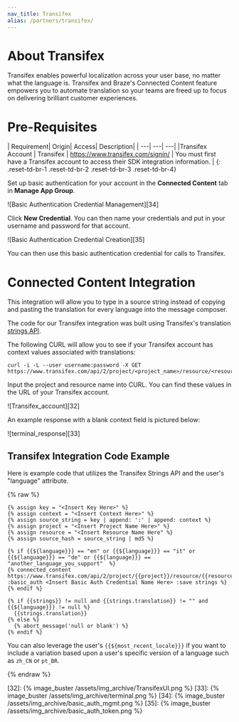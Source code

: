 ```yaml
---
nav_title: Transifex
alias: /partners/transifex/
---
```


# About Transifex

Transifex enables powerful localization across your user base, no matter what the language is. Transifex and Braze's Connected Content feature empowers you to automate translation so your teams are freed up to focus on delivering brilliant customer experiences.

# Pre-Requisites

| Requirement| Origin| Access| Description|
| ---| ---| ---|
|Transifex Account | Transifex | https://www.transifex.com/signin/ | You must first have a Transifex account to access their SDK integration information. |
{: .reset-td-br-1 .reset-td-br-2 .reset-td-br-3  .reset-td-br-4}

Set up basic authentication for your account in the __Connected Content__ tab in __Manage App Group__.

![Basic Authentication Credential Management][34]

Click __New Credential__. You can then name your credentials and put in your username and password for that account.

![Basic Authentication Credential Creation][35]

You can then use this basic authentication credential for calls to Transifex.

# Connected Content Integration

This integration will allow you to type in a source string instead of copying and pasting the translation for every language into the message composer.

The code for our Transifex integration was built using Transifex's translation [strings API][31].

The following CURL will allow you to see if your Transifex account has context values associated with translations:

```
curl -i -L --user username:password -X GET https://www.transifex.com/api/2/project/<project_name>/resource/<resource_name>/translation/en/strings
```

Input the project and resource name into CURL. You can find these values in the URL of your Transifex account.

![Transifex_account][32]

An example response with a blank context field is pictured below:

![terminal_response][33]

## Transifex Integration Code Example

Here is example code that utilizes the Transifex Strings API and the user's "language" attribute.

{% raw %}
```
{% assign key = "<Insert Key Here>" %}
{% assign context = "<Insert Context Here>" %}
{% assign source_string = key | append: ':' | append: context %}
{% assign project = "<Insert Project Name Here>" %}
{% assign resource = "<Insert Resource Name Here" %}
{% assign source_hash = source_string | md5 %}

{% if {{${language}}} == "en" or {{${language}}} == "it" or {{${language}}} == "de" or {{${language}}} == "another_language_you_support"  %}
{% connected_content https://www.transifex.com/api/2/project/{{project}}/resource/{{resource}}/translation/{{${language}}}/string/{{source_hash}}/ :basic_auth <Insert Basic Auth Credential Name Here> :save strings %}
{% endif %}

{% if {{strings}} != null and {{strings.translation}} != "" and {{${language}}} != null %}
  {{strings.translation}}
{% else %}
  {% abort_message('null or blank') %}
{% endif %}
```

You can also leverage the user's `{{${most_recent_locale}}}` if you want to include a variation based upon a user's specific version of a language such as `zh_CN` or `pt_BR`.

{% endraw %}

[16]: [success@braze.com](mailto:success@braze.com)
[31]: https://docs.transifex.com/api/translation-strings
[32]: {% image_buster /assets/img_archive/TransifexUI.png %}
[33]: {% image_buster /assets/img_archive/terminal.png %}
[34]: {% image_buster /assets/img_archive/basic_auth_mgmt.png %}
[35]: {% image_buster /assets/img_archive/basic_auth_token.png %}
